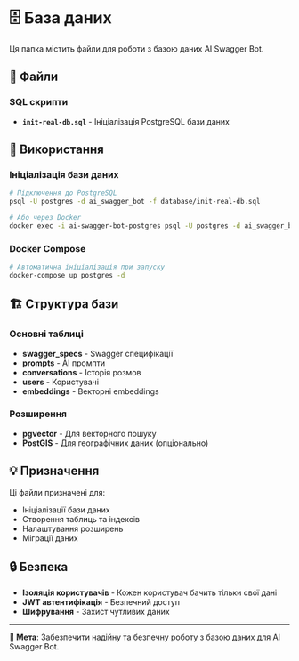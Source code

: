 # 🗄️ База даних

Ця папка містить файли для роботи з базою даних AI Swagger Bot.

## 📁 Файли

### SQL скрипти
- **`init-real-db.sql`** - Ініціалізація PostgreSQL бази даних

## 🔧 Використання

### Ініціалізація бази даних
```bash
# Підключення до PostgreSQL
psql -U postgres -d ai_swagger_bot -f database/init-real-db.sql

# Або через Docker
docker exec -i ai-swagger-bot-postgres psql -U postgres -d ai_swagger_bot < database/init-real-db.sql
```

### Docker Compose
```bash
# Автоматична ініціалізація при запуску
docker-compose up postgres -d
```

## 🏗️ Структура бази

### Основні таблиці
- **swagger_specs** - Swagger специфікації
- **prompts** - AI промпти
- **conversations** - Історія розмов
- **users** - Користувачі
- **embeddings** - Векторні embeddings

### Розширення
- **pgvector** - Для векторного пошуку
- **PostGIS** - Для географічних даних (опціонально)

## 💡 Призначення

Ці файли призначені для:
- Ініціалізації бази даних
- Створення таблиць та індексів
- Налаштування розширень
- Міграції даних

## 🔒 Безпека

- **Ізоляція користувачів** - Кожен користувач бачить тільки свої дані
- **JWT автентифікація** - Безпечний доступ
- **Шифрування** - Захист чутливих даних

---

**🎯 Мета**: Забезпечити надійну та безпечну роботу з базою даних для AI Swagger Bot.
